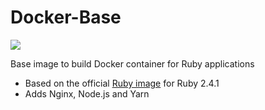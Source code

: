 # Docker-Base

[![](https://images.microbadger.com/badges/image/ledermann/base.svg)](https://microbadger.com/images/ledermann/base)

Base image to build Docker container for Ruby applications

- Based on the official [Ruby image](https://hub.docker.com/_/ruby/) for Ruby 2.4.1
- Adds Nginx, Node.js and Yarn
